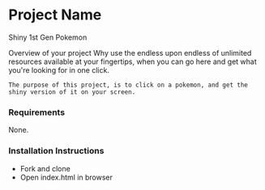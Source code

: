 # Project Name
Shiny 1st Gen Pokemon

Overview of your project
    Why use the endless upon endless of unlimited resources available at your fingertips, when you can go here and get what you're looking for in one click.

    The purpose of this project, is to click on a pokemon, and get the shiny version of it on your screen.

### Requirements 
None.

### Installation Instructions 
* Fork and clone
* Open index.html in browser



